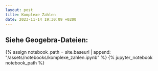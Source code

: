 ```yaml
---
layout: post
title: Komplexe Zahlen
date: 2023-11-14 19:30:09 +0200
---
```


Siehe Geogebra-Dateien:
- 

{% assign notebook_path = site.baseurl | append: "/assets/notebooks/komplexe_zahlen.ipynb" %} {% jupyter_notebook notebook_path %}
